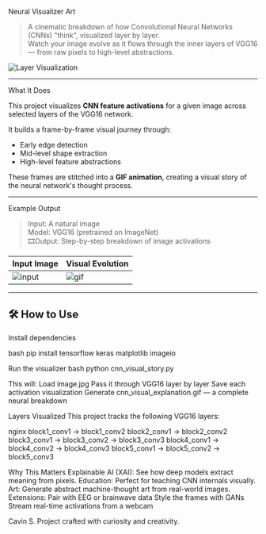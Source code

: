 Neural Visualizer Art 

> A cinematic breakdown of how Convolutional Neural Networks (CNNs) "think", visualized layer by layer.  
> Watch your image evolve as it flows through the inner layers of VGG16 — from raw pixels to high-level abstractions.

![Layer Visualization](https://github.com/cavxn/Neural-Visualizer-Art/assets/your_gif_preview.gif)

---

 What It Does

This project visualizes **CNN feature activations** for a given image across selected layers of the VGG16 network.

It builds a frame-by-frame visual journey through:
- Early edge detection
- Mid-level shape extraction
- High-level feature abstractions

These frames are stitched into a **GIF animation**, creating a visual story of the neural network's thought process.

---

Example Output

> Input: A natural image  
> Model: VGG16 (pretrained on ImageNet)  
> 🎞Output: Step-by-step breakdown of image activations

| Input Image | Visual Evolution |
|-------------|------------------|
| ![input](image.jpg) | ![gif](cnn_visual_explanation.gif) |

---

## 🛠 How to Use

Install dependencies

bash
pip install tensorflow keras matplotlib imageio

Run the visualizer
bash
python cnn_visual_story.py

This will:
Load image.jpg
Pass it through VGG16 layer by layer
Save each activation visualization
Generate cnn_visual_explanation.gif — a complete neural breakdown

Layers Visualized
This project tracks the following VGG16 layers:

nginx
block1_conv1 → block1_conv2
block2_conv1 → block2_conv2
block3_conv1 → block3_conv2 → block3_conv3
block4_conv1 → block4_conv2 → block4_conv3
block5_conv1 → block5_conv2 → block5_conv3

Why This Matters
Explainable AI (XAI):
See how deep models extract meaning from pixels.
Education:
Perfect for teaching CNN internals visually.
Art:
Generate abstract machine-thought art from real-world images.
Extensions:
Pair with EEG or brainwave data
Style the frames with GANs
Stream real-time activations from a webcam

Cavin S.
Project crafted with curiosity and creativity.


